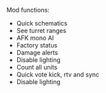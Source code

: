Mod functions:
  - Quick schematics <br>
  - See turret ranges<br> 
  - AFK mono AI<br> 
  - Factory status<br> 
  - Damage alerts<br>
  - Disable lighting<br>  
  - Count all units<br>  
  - Quick vote kick, rtv and sync<br>  
  - Disable lighting<br>
